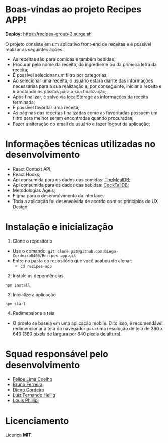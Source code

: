 # Boas-vindas ao projeto Recipes APP!

**Deploy:** https://recipes-group-3.surge.sh

O projeto consiste em um aplicativo front-end de receitas e é possível realizar as seguintes ações:

- As receitas são para comidas e também bebidas;
- Procurar pelo nome da receita, do ingrediente ou da primeira letra da receita;
- É possível selecionar um filtro por categorias;
- Ao selecionar uma receita, o usuário estará diante das informações necessárias para a sua realização e, por conseguinte, iniciar a receita e ir anotando os passos para a sua finalização;
- Após finalizar, é salvo via localStorage as informações da receita terminada;
- É possível favoritar uma receita;
- As páginas das receitas finalizadas como as favoritadas possuem um filtro para melhor serem encontradas quando procuradas;
- Fazer a alteração do email do usuário e fazer logout da aplicação;

# Informações técnicas utilizadas no desenvolvimento

- React Context API;
- React Hooks;
- Api consumida para os dados das comidas: [TheMealDB](https://www.themealdb.com/);
- Api consumida para os dados das bebidas: [CockTailDB](https://www.thecocktaildb.com/);
- Metodologias Ágeis;
- Figma para o desenvolvimento da interface.
- Toda a aplicação foi desenvolvida de acordo com os princípios do UX Design.

# Instalação e inicialização

  1. Clone o repositório

  - Use o comando: `git clone git@github.com:Diego-Cordeiro0406/Recipes-app.git`
  - Entre na pasta do repositório que você acabou de clonar:
    - `cd recipes-app`

  2. Instale as dependências

    npm install

  3. Inicialize a aplicação
  
    npm start

  4. Redimensione a tela

  - O proeto se baseia em uma aplicação mobile. Dito isso, é recomendável redimencionar a tela do navegador para uma resolução de tela de 360 x 640 (360 pixels de largura por 640 pixels de altura).

# Squad responsável pelo desenvolvimento

  - [Felipe Lima Coelho](https://github.com/felipe-lima-coelho)
  - [Bruno Ferreira](https://github.com/brunoferreira89)
  - [Diego Cordeiro](https://github.com/Diego-Cordeiro0406)
  - [Luiz Fernando Heilig](https://github.com/luizheilig)
  - [Louis Phillipi](https://github.com/Louisph08)

# Licenciamento

Licença **MIT**.
